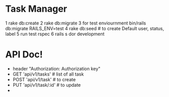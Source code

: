# Task Manager



1 rake db:create
2 rake db:migrate
3 for test enviournment bin/rails db:migrate RAILS_ENV=test
4 rake db:seed # to create Default user, status, label
5 run test rspec
6 rails s dor development


# API Doc!
- header "Authorization: Authorization key"
- GET 'api/v1/tasks' # list of all task
- POST 'api/v1/task' # to create
 - PUT 'api/v1/task/:id' # to update
 -
